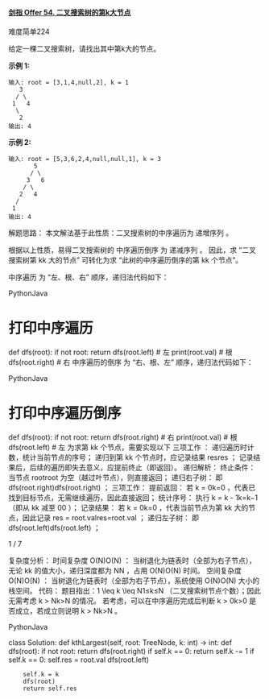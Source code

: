 #### [剑指 Offer 54. 二叉搜索树的第k大节点](https://leetcode-cn.com/problems/er-cha-sou-suo-shu-de-di-kda-jie-dian-lcof/)

难度简单224

给定一棵二叉搜索树，请找出其中第k大的节点。

 

**示例 1:**

```
输入: root = [3,1,4,null,2], k = 1
   3
  / \
 1   4
  \
   2
输出: 4
```

**示例 2:**

```
输入: root = [5,3,6,2,4,null,null,1], k = 3
       5
      / \
     3   6
    / \
   2   4
  /
 1
输出: 4
```

解题思路：
本文解法基于此性质：二叉搜索树的中序遍历为 递增序列 。

根据以上性质，易得二叉搜索树的 中序遍历倒序 为 递减序列 。
因此，求 “二叉搜索树第 kk 大的节点” 可转化为求 “此树的中序遍历倒序的第 kk 个节点”。


中序遍历 为 “左、根、右” 顺序，递归法代码如下：

PythonJava

# 打印中序遍历
def dfs(root):
    if not root: return
    dfs(root.left)  # 左
    print(root.val) # 根
    dfs(root.right) # 右
中序遍历的倒序 为 “右、根、左” 顺序，递归法代码如下：

PythonJava

# 打印中序遍历倒序
def dfs(root):
    if not root: return
    dfs(root.right) # 右
    print(root.val) # 根
    dfs(root.left)  # 左
为求第 kk 个节点，需要实现以下 三项工作 ：
递归遍历时计数，统计当前节点的序号；
递归到第 kk 个节点时，应记录结果 resres ；
记录结果后，后续的遍历即失去意义，应提前终止（即返回）。
递归解析：
终止条件： 当节点 rootroot 为空（越过叶节点），则直接返回；
递归右子树： 即 dfs(root.right)dfs(root.right) ；
三项工作：
提前返回： 若 k = 0k=0 ，代表已找到目标节点，无需继续遍历，因此直接返回；
统计序号： 执行 k = k - 1k=k−1 （即从 kk 减至 00 ）；
记录结果： 若 k = 0k=0 ，代表当前节点为第 kk 大的节点，因此记录 res = root.valres=root.val ；
递归左子树： 即 dfs(root.left)dfs(root.left) ；

1 / 7

复杂度分析：
时间复杂度 O(N)O(N) ： 当树退化为链表时（全部为右子节点），无论 kk 的值大小，递归深度都为 NN ，占用 O(N)O(N) 时间。
空间复杂度 O(N)O(N) ： 当树退化为链表时（全部为右子节点），系统使用 O(N)O(N) 大小的栈空间。
代码：
题目指出：1 \leq k \leq N1≤k≤N （二叉搜索树节点个数）；因此无需考虑 k > Nk>N 的情况。
若考虑，可以在中序遍历完成后判断 k > 0k>0 是否成立，若成立则说明 k > Nk>N 。

PythonJava

class Solution:
    def kthLargest(self, root: TreeNode, k: int) -> int:
        def dfs(root):
            if not root: return
            dfs(root.right)
            if self.k == 0: return
            self.k -= 1
            if self.k == 0: self.res = root.val
            dfs(root.left)

        self.k = k
        dfs(root)
        return self.res

